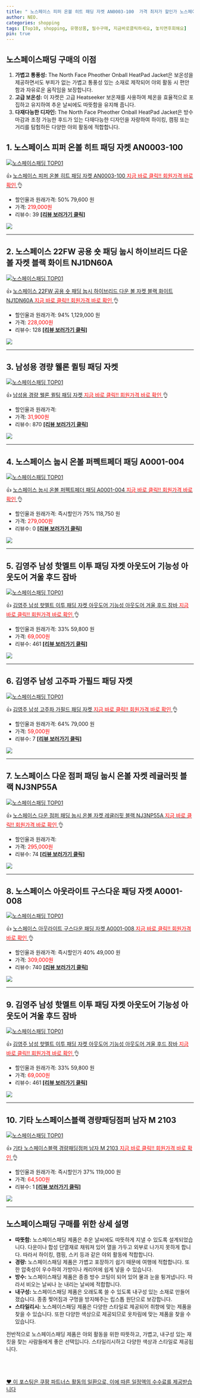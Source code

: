 ```yaml
---
title: " 노스페이스 피퍼 온볼 히트 패딩 자켓 AN0003-100  가격 최저가 할인가 노스페이스패딩 최저가 추천 제품 비교"
author: NEO.
categories: shopping
tags: [Top10, shopping, 유행상품, 필수구매, 지금바로클릭하세요, 놓치면후회해요]
pin: true
---
```

## 노스페이스패딩 구매의 이점
1. **가볍고 통풍성:** The North Face Pheother Onball HeatPad Jacket은 보온성을 제공하면서도 부피가 없는 가볍고 통풍성 있는 소재로 제작되어 야외 활동 시 편안함과 자유로운 움직임을 보장합니다.
2. **고급 보온성:** 이 자켓은 고급 Heatseeker 보온재를 사용하여 체온을 효율적으로 포집하고 유지하여 추운 날씨에도 따뜻함을 유지해 줍니다.
3. **다재다능한 디자인:** The North Face Pheother Onball HeatPad Jacket은 방수 마감과 조정 가능한 후드가 있는 다재다능한 디자인을 자랑하여 하이킹, 캠핑 또는 거리를 탐험하든 다양한 야외 활동에 적합합니다.

   

## 1.  노스페이스 피퍼 온볼 히트 패딩 자켓 AN0003-100 

[![노스페이스패딩 TOP01](https://thumbnail10.coupangcdn.com/thumbnails/remote/490x490ex/image/vendor_inventory/5729/2e639a425f7e78e18a8d057e4fea5eb68a43d9a735255d11ca3bc3342509.png)](https://link.coupang.com/re/AFFSDP?lptag=AF3617701&subid=GithubCoopas&pageKey=7870420425&traceid=V0-153&itemId=21498731468&vendorItemId=88561550797)


👍 [ 노스페이스 피퍼 온볼 히트 패딩 자켓 AN0003-100  <font color=red> 지금 바로 클릭!! 회원가격 바로 확인 </font> ](https://link.coupang.com/re/AFFSDP?lptag=AF3617701&subid=GithubCoopas&pageKey=7870420425&traceid=V0-153&itemId=21498731468&vendorItemId=88561550797) 👌 


- 할인율과 원래가격: 50%  79,600   원
- 가격: <span style='color:red'>219,000원</span>
- 리뷰수: 39  [**[리뷰 보러가기 클릭]**](https://link.coupang.com/re/AFFSDP?lptag=AF3617701&subid=GithubCoopas&pageKey=7870420425&traceid=V0-153&itemId=21498731468&vendorItemId=88561550797)

[![](/discount_price.png)](https://link.coupang.com/re/AFFSDP?lptag=AF3617701&subid=GithubCoopas&pageKey=7870420425&traceid=V0-153&itemId=21498731468&vendorItemId=88561550797)

---


   

## 2.  노스페이스 22FW 공용 숏 패딩 눕시 하이브리드 다운 볼 자켓 블랙 화이트 NJ1DN60A 

[![노스페이스패딩 TOP01](https://thumbnail7.coupangcdn.com/thumbnails/remote/490x490ex/image/vendor_inventory/3f0a/252992bb2a01dd9d55735c3d2762245fa240d21b787c7692affe674c80da.jpg)](https://link.coupang.com/re/AFFSDP?lptag=AF3617701&subid=GithubCoopas&pageKey=7779839394&traceid=V0-153&itemId=21024420018&vendorItemId=88092366820)


👍 [ 노스페이스 22FW 공용 숏 패딩 눕시 하이브리드 다운 볼 자켓 블랙 화이트 NJ1DN60A  <font color=red> 지금 바로 클릭!! 회원가격 바로 확인 </font> ](https://link.coupang.com/re/AFFSDP?lptag=AF3617701&subid=GithubCoopas&pageKey=7779839394&traceid=V0-153&itemId=21024420018&vendorItemId=88092366820) 👌 


- 할인율과 원래가격: 94%  1,129,000   원
- 가격: <span style='color:red'>228,000원</span>
- 리뷰수: 128  [**[리뷰 보러가기 클릭]**](https://link.coupang.com/re/AFFSDP?lptag=AF3617701&subid=GithubCoopas&pageKey=7779839394&traceid=V0-153&itemId=21024420018&vendorItemId=88092366820)

[![](/discount_price.png)](https://link.coupang.com/re/AFFSDP?lptag=AF3617701&subid=GithubCoopas&pageKey=7779839394&traceid=V0-153&itemId=21024420018&vendorItemId=88092366820)

---


   

## 3.  남성용 경량 웰론 퀼팅 패딩 자켓 

[![노스페이스패딩 TOP01](https://thumbnail8.coupangcdn.com/thumbnails/remote/490x490ex/image/vendor_inventory/3acf/1399899abb9d9b6a32cd5d3aa24806bd9211f2e7e08ccd3c4c00ef4b193a.jpg)](https://link.coupang.com/re/AFFSDP?lptag=AF3617701&subid=GithubCoopas&pageKey=7634511941&traceid=V0-153&itemId=20270012089&vendorItemId=87487822904)


👍 [ 남성용 경량 웰론 퀼팅 패딩 자켓  <font color=red> 지금 바로 클릭!! 회원가격 바로 확인 </font> ](https://link.coupang.com/re/AFFSDP?lptag=AF3617701&subid=GithubCoopas&pageKey=7634511941&traceid=V0-153&itemId=20270012089&vendorItemId=87487822904) 👌 


- 할인율과 원래가격: 
- 가격: <span style='color:red'>31,900원</span>
- 리뷰수: 870  [**[리뷰 보러가기 클릭]**](https://link.coupang.com/re/AFFSDP?lptag=AF3617701&subid=GithubCoopas&pageKey=7634511941&traceid=V0-153&itemId=20270012089&vendorItemId=87487822904)

[![](/discount_price.png)](https://link.coupang.com/re/AFFSDP?lptag=AF3617701&subid=GithubCoopas&pageKey=7634511941&traceid=V0-153&itemId=20270012089&vendorItemId=87487822904)

---


   

## 4.  노스페이스 눕시 온볼 퍼펙트페더 패딩 A0001-004 

[![노스페이스패딩 TOP01](https://thumbnail7.coupangcdn.com/thumbnails/remote/490x490ex/image/vendor_inventory/71f5/9326edac54ed7fc90059cafa06ce0ae32bb6cde157f1e00f761a1891bbc9.jpg)](https://link.coupang.com/re/AFFSDP?lptag=AF3617701&subid=GithubCoopas&pageKey=7828841567&traceid=V0-153&itemId=21286415141&vendorItemId=88346364296)


👍 [ 노스페이스 눕시 온볼 퍼펙트페더 패딩 A0001-004  <font color=red> 지금 바로 클릭!! 회원가격 바로 확인 </font> ](https://link.coupang.com/re/AFFSDP?lptag=AF3617701&subid=GithubCoopas&pageKey=7828841567&traceid=V0-153&itemId=21286415141&vendorItemId=88346364296) 👌 


- 할인율과 원래가격: 즉시할인가 75%  118,750   원
- 가격: <span style='color:red'>279,000원</span>
- 리뷰수: 0  [**[리뷰 보러가기 클릭]**](https://link.coupang.com/re/AFFSDP?lptag=AF3617701&subid=GithubCoopas&pageKey=7828841567&traceid=V0-153&itemId=21286415141&vendorItemId=88346364296)

[![](/discount_price.png)](https://link.coupang.com/re/AFFSDP?lptag=AF3617701&subid=GithubCoopas&pageKey=7828841567&traceid=V0-153&itemId=21286415141&vendorItemId=88346364296)

---


   

## 5.  김영주 남성 핫멜트 이투 패딩 자켓 아웃도어 기능성 아웃도어 겨울 후드 잠바 

[![노스페이스패딩 TOP01](https://thumbnail9.coupangcdn.com/thumbnails/remote/490x490ex/image/vendor_inventory/32a3/a6908ccd545041fe01b0db2bbf6acb58a5b54b3017b951abc558cc19c4f4.jpg)](https://link.coupang.com/re/AFFSDP?lptag=AF3617701&subid=GithubCoopas&pageKey=6890132743&traceid=V0-153&itemId=16539235303&vendorItemId=83725960476)


👍 [ 김영주 남성 핫멜트 이투 패딩 자켓 아웃도어 기능성 아웃도어 겨울 후드 잠바  <font color=red> 지금 바로 클릭!! 회원가격 바로 확인 </font> ](https://link.coupang.com/re/AFFSDP?lptag=AF3617701&subid=GithubCoopas&pageKey=6890132743&traceid=V0-153&itemId=16539235303&vendorItemId=83725960476) 👌 


- 할인율과 원래가격: 33%  59,800   원
- 가격: <span style='color:red'>69,000원</span>
- 리뷰수: 461  [**[리뷰 보러가기 클릭]**](https://link.coupang.com/re/AFFSDP?lptag=AF3617701&subid=GithubCoopas&pageKey=6890132743&traceid=V0-153&itemId=16539235303&vendorItemId=83725960476)

[![](/discount_price.png)](https://link.coupang.com/re/AFFSDP?lptag=AF3617701&subid=GithubCoopas&pageKey=6890132743&traceid=V0-153&itemId=16539235303&vendorItemId=83725960476)

---


   

## 6.  김영주 남성 고주파 가필드 패딩 자켓 

[![노스페이스패딩 TOP01](https://thumbnail7.coupangcdn.com/thumbnails/remote/490x490ex/image/vendor_inventory/ccaf/b09d2700f80b440a639224dae5cf079284835d2f812d14c2b4a926415ddb.jpg)](https://link.coupang.com/re/AFFSDP?lptag=AF3617701&subid=GithubCoopas&pageKey=7075077040&traceid=V0-153&itemId=16766297339&vendorItemId=87478097729)


👍 [ 김영주 남성 고주파 가필드 패딩 자켓  <font color=red> 지금 바로 클릭!! 회원가격 바로 확인 </font> ](https://link.coupang.com/re/AFFSDP?lptag=AF3617701&subid=GithubCoopas&pageKey=7075077040&traceid=V0-153&itemId=16766297339&vendorItemId=87478097729) 👌 


- 할인율과 원래가격: 64%  79,000   원
- 가격: <span style='color:red'>59,000원</span>
- 리뷰수: 7  [**[리뷰 보러가기 클릭]**](https://link.coupang.com/re/AFFSDP?lptag=AF3617701&subid=GithubCoopas&pageKey=7075077040&traceid=V0-153&itemId=16766297339&vendorItemId=87478097729)

[![](/discount_price.png)](https://link.coupang.com/re/AFFSDP?lptag=AF3617701&subid=GithubCoopas&pageKey=7075077040&traceid=V0-153&itemId=16766297339&vendorItemId=87478097729)

---


   

## 7.  노스페이스 다운 점퍼 패딩 눕시 온볼 자켓 레귤러핏 블랙 NJ3NP55A 

[![노스페이스패딩 TOP01](https://thumbnail8.coupangcdn.com/thumbnails/remote/490x490ex/image/vendor_inventory/26a6/76ab4e4676b8a44402d8439181ef114c5347f5bea1c10bf9dffd913db5ea.jpg)](https://link.coupang.com/re/AFFSDP?lptag=AF3617701&subid=GithubCoopas&pageKey=7484249730&traceid=V0-153&itemId=19557216728&vendorItemId=88203244121)


👍 [ 노스페이스 다운 점퍼 패딩 눕시 온볼 자켓 레귤러핏 블랙 NJ3NP55A  <font color=red> 지금 바로 클릭!! 회원가격 바로 확인 </font> ](https://link.coupang.com/re/AFFSDP?lptag=AF3617701&subid=GithubCoopas&pageKey=7484249730&traceid=V0-153&itemId=19557216728&vendorItemId=88203244121) 👌 


- 할인율과 원래가격: 
- 가격: <span style='color:red'>295,000원</span>
- 리뷰수: 74  [**[리뷰 보러가기 클릭]**](https://link.coupang.com/re/AFFSDP?lptag=AF3617701&subid=GithubCoopas&pageKey=7484249730&traceid=V0-153&itemId=19557216728&vendorItemId=88203244121)

[![](/discount_price.png)](https://link.coupang.com/re/AFFSDP?lptag=AF3617701&subid=GithubCoopas&pageKey=7484249730&traceid=V0-153&itemId=19557216728&vendorItemId=88203244121)

---


   

## 8.  노스페이스 아웃라이트 구스다운 패딩 자켓 A0001-008 

[![노스페이스패딩 TOP01](https://thumbnail7.coupangcdn.com/thumbnails/remote/490x490ex/image/vendor_inventory/0612/1f46789944e908675ce55cb846bb5edd83d7e71a2e34af3f4e5f4bf64160.png)](https://link.coupang.com/re/AFFSDP?lptag=AF3617701&subid=GithubCoopas&pageKey=7849449003&traceid=V0-153&itemId=21391281704&vendorItemId=88448007267)


👍 [ 노스페이스 아웃라이트 구스다운 패딩 자켓 A0001-008  <font color=red> 지금 바로 클릭!! 회원가격 바로 확인 </font> ](https://link.coupang.com/re/AFFSDP?lptag=AF3617701&subid=GithubCoopas&pageKey=7849449003&traceid=V0-153&itemId=21391281704&vendorItemId=88448007267) 👌 


- 할인율과 원래가격: 즉시할인가 40%  49,000   원
- 가격: <span style='color:red'>309,000원</span>
- 리뷰수: 740  [**[리뷰 보러가기 클릭]**](https://link.coupang.com/re/AFFSDP?lptag=AF3617701&subid=GithubCoopas&pageKey=7849449003&traceid=V0-153&itemId=21391281704&vendorItemId=88448007267)

[![](/discount_price.png)](https://link.coupang.com/re/AFFSDP?lptag=AF3617701&subid=GithubCoopas&pageKey=7849449003&traceid=V0-153&itemId=21391281704&vendorItemId=88448007267)

---


   

## 9.  김영주 남성 핫멜트 이투 패딩 자켓 아웃도어 기능성 아웃도어 겨울 후드 잠바 

[![노스페이스패딩 TOP01](https://thumbnail9.coupangcdn.com/thumbnails/remote/490x490ex/image/vendor_inventory/789f/69159c0cd4a2a543f57c652abf5f8fd5eac7fab99d260faee6d20789f6b8.jpg)](https://link.coupang.com/re/AFFSDP?lptag=AF3617701&subid=GithubCoopas&pageKey=6890132743&traceid=V0-153&itemId=16539235309&vendorItemId=83725960507)


👍 [ 김영주 남성 핫멜트 이투 패딩 자켓 아웃도어 기능성 아웃도어 겨울 후드 잠바  <font color=red> 지금 바로 클릭!! 회원가격 바로 확인 </font> ](https://link.coupang.com/re/AFFSDP?lptag=AF3617701&subid=GithubCoopas&pageKey=6890132743&traceid=V0-153&itemId=16539235309&vendorItemId=83725960507) 👌 


- 할인율과 원래가격: 33%  59,800   원
- 가격: <span style='color:red'>69,000원</span>
- 리뷰수: 461  [**[리뷰 보러가기 클릭]**](https://link.coupang.com/re/AFFSDP?lptag=AF3617701&subid=GithubCoopas&pageKey=6890132743&traceid=V0-153&itemId=16539235309&vendorItemId=83725960507)

[![](/discount_price.png)](https://link.coupang.com/re/AFFSDP?lptag=AF3617701&subid=GithubCoopas&pageKey=6890132743&traceid=V0-153&itemId=16539235309&vendorItemId=83725960507)

---


   

## 10.  기타 노스페이스블랙 경량패딩점퍼 남자 M 2103 

[![노스페이스패딩 TOP01](https://thumbnail7.coupangcdn.com/thumbnails/remote/490x490ex/image/vendor_inventory/26d4/f79833332871b30c07eea4a46c029fcaf6449bc0e3638525bd238cd98702.jpg)](https://link.coupang.com/re/AFFSDP?lptag=AF3617701&subid=GithubCoopas&pageKey=7872307789&traceid=V0-153&itemId=21508543627&vendorItemId=88562063622)


👍 [ 기타 노스페이스블랙 경량패딩점퍼 남자 M 2103  <font color=red> 지금 바로 클릭!! 회원가격 바로 확인 </font> ](https://link.coupang.com/re/AFFSDP?lptag=AF3617701&subid=GithubCoopas&pageKey=7872307789&traceid=V0-153&itemId=21508543627&vendorItemId=88562063622) 👌 


- 할인율과 원래가격: 즉시할인가 37%  119,000   원
- 가격: <span style='color:red'>64,500원</span>
- 리뷰수: 1  [**[리뷰 보러가기 클릭]**](https://link.coupang.com/re/AFFSDP?lptag=AF3617701&subid=GithubCoopas&pageKey=7872307789&traceid=V0-153&itemId=21508543627&vendorItemId=88562063622)

[![](/discount_price.png)](https://link.coupang.com/re/AFFSDP?lptag=AF3617701&subid=GithubCoopas&pageKey=7872307789&traceid=V0-153&itemId=21508543627&vendorItemId=88562063622)

---
## 노스페이스패딩 구매를 위한 상세 설명
* **따뜻함:** 노스페이스패딩 제품은 추운 날씨에도 따뜻하게 지낼 수 있도록 설계되었습니다. 다운이나 합성 단열재로 채워져 있어 열을 가두고 외부로 나가지 못하게 합니다. 따라서 하이킹, 캠핑, 스키 등과 같은 야외 활동에 적합합니다.
* **경량:** 노스페이스패딩 제품은 가볍고 포장하기 쉽기 때문에 여행에 적합합니다. 또한 압축성이 우수하여 가방이나 캐리어에 쉽게 넣을 수 있습니다.
* **방수:** 노스페이스패딩 제품은 종종 방수 코팅이 되어 있어 물과 눈을 튕겨냅니다. 따라서 비오는 날씨나 눈 내리는 날씨에 적합합니다.
* **내구성:** 노스페이스패딩 제품은 오래도록 쓸 수 있도록 내구성 있는 소재로 만들어졌습니다. 종종 찢어짐과 구멍을 방지해주는 립스톱 원단으로 보강합니다.
* **스타일리시:** 노스페이스패딩 제품은 다양한 스타일로 제공되어 취향에 맞는 제품을 찾을 수 있습니다. 또한 다양한 색상으로 제공되므로 옷차림에 맞는 제품을 찾을 수 있습니다.

전반적으로 노스페이스패딩 제품은 야외 활동을 위한 따뜻하고, 가볍고, 내구성 있는 재킷을 찾는 사람들에게 좋은 선택입니다. 스타일리시하고 다양한 색상과 스타일로 제공됩니다.<br><br><br><br><br> [ ❤  이 포스팅은 쿠팡 파트너스 활동의 일환으로, 이에 따른 일정액의 수수료를 제공받습니다](https://link.coupang.com/a/bcEFyh)